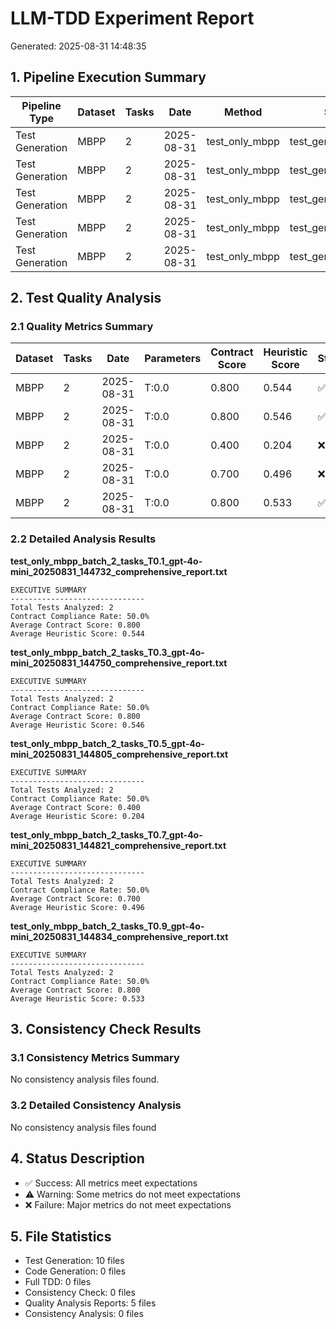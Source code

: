 # LLM-TDD Experiment Report
Generated: 2025-08-31 14:48:35

## 1. Pipeline Execution Summary

| Pipeline Type | Dataset | Tasks | Date | Method | Stage | Parameters | Status |
|----------------|---------|-------|------|--------|-------|------------|--------|
| Test Generation | MBPP | 2 | 2025-08-31 | test_only_mbpp | test_generation_only | T:0.1 | ✅ |
| Test Generation | MBPP | 2 | 2025-08-31 | test_only_mbpp | test_generation_only | T:0.3 | ✅ |
| Test Generation | MBPP | 2 | 2025-08-31 | test_only_mbpp | test_generation_only | T:0.5 | ✅ |
| Test Generation | MBPP | 2 | 2025-08-31 | test_only_mbpp | test_generation_only | T:0.7 | ✅ |
| Test Generation | MBPP | 2 | 2025-08-31 | test_only_mbpp | test_generation_only | T:0.9 | ✅ |

## 2. Test Quality Analysis

### 2.1 Quality Metrics Summary

| Dataset | Tasks | Date | Parameters | Contract Score | Heuristic Score | Status |
|---------|-------|------|------------|----------------|-----------------|--------|
| MBPP | 2 | 2025-08-31 | T:0.0 | 0.800 | 0.544 | ✅ |
| MBPP | 2 | 2025-08-31 | T:0.0 | 0.800 | 0.546 | ✅ |
| MBPP | 2 | 2025-08-31 | T:0.0 | 0.400 | 0.204 | ❌ |
| MBPP | 2 | 2025-08-31 | T:0.0 | 0.700 | 0.496 | ❌ |
| MBPP | 2 | 2025-08-31 | T:0.0 | 0.800 | 0.533 | ✅ |

### 2.2 Detailed Analysis Results

**test_only_mbpp_batch_2_tasks_T0.1_gpt-4o-mini_20250831_144732_comprehensive_report.txt**

```
EXECUTIVE SUMMARY
------------------------------
Total Tests Analyzed: 2
Contract Compliance Rate: 50.0%
Average Contract Score: 0.800
Average Heuristic Score: 0.544
```

**test_only_mbpp_batch_2_tasks_T0.3_gpt-4o-mini_20250831_144750_comprehensive_report.txt**

```
EXECUTIVE SUMMARY
------------------------------
Total Tests Analyzed: 2
Contract Compliance Rate: 50.0%
Average Contract Score: 0.800
Average Heuristic Score: 0.546
```

**test_only_mbpp_batch_2_tasks_T0.5_gpt-4o-mini_20250831_144805_comprehensive_report.txt**

```
EXECUTIVE SUMMARY
------------------------------
Total Tests Analyzed: 2
Contract Compliance Rate: 50.0%
Average Contract Score: 0.400
Average Heuristic Score: 0.204
```

**test_only_mbpp_batch_2_tasks_T0.7_gpt-4o-mini_20250831_144821_comprehensive_report.txt**

```
EXECUTIVE SUMMARY
------------------------------
Total Tests Analyzed: 2
Contract Compliance Rate: 50.0%
Average Contract Score: 0.700
Average Heuristic Score: 0.496
```

**test_only_mbpp_batch_2_tasks_T0.9_gpt-4o-mini_20250831_144834_comprehensive_report.txt**

```
EXECUTIVE SUMMARY
------------------------------
Total Tests Analyzed: 2
Contract Compliance Rate: 50.0%
Average Contract Score: 0.800
Average Heuristic Score: 0.533
```

## 3. Consistency Check Results

### 3.1 Consistency Metrics Summary

No consistency analysis files found.

### 3.2 Detailed Consistency Analysis

No consistency analysis files found

## 4. Status Description

- ✅ Success: All metrics meet expectations
- ⚠️ Warning: Some metrics do not meet expectations
- ❌ Failure: Major metrics do not meet expectations

## 5. File Statistics

- Test Generation: 10 files
- Code Generation: 0 files
- Full TDD: 0 files
- Consistency Check: 0 files
- Quality Analysis Reports: 5 files
- Consistency Analysis: 0 files
